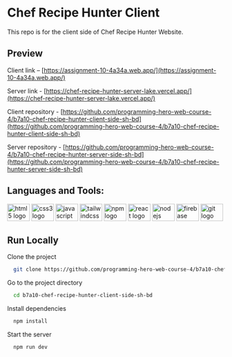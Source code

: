 # Chef Recipe Hunter Client
This repo is for the client side of Chef Recipe Hunter Website.

## Preview

Client link – [https://assignment-10-4a34a.web.app/](https://assignment-10-4a34a.web.app/)

Server link - [https://chef-recipe-hunter-server-lake.vercel.app/](https://chef-recipe-hunter-server-lake.vercel.app/)

Client repository - [https://github.com/programming-hero-web-course-4/b7a10-chef-recipe-hunter-client-side-sh-bd](https://github.com/programming-hero-web-course-4/b7a10-chef-recipe-hunter-client-side-sh-bd)

Server repository - [https://github.com/programming-hero-web-course-4/b7a10-chef-recipe-hunter-server-side-sh-bd](https://github.com/programming-hero-web-course-4/b7a10-chef-recipe-hunter-server-side-sh-bd)

## Languages and Tools:
<div align="left">
  <img src="https://cdn.jsdelivr.net/gh/devicons/devicon/icons/html5/html5-plain-wordmark.svg" height="40" width="52" alt="html5 logo"  />
  <img src="https://cdn.jsdelivr.net/gh/devicons/devicon/icons/css3/css3-plain-wordmark.svg" height="40" width="52" alt="css3 logo"  />
  <img src="https://cdn.jsdelivr.net/gh/devicons/devicon/icons/javascript/javascript-original.svg" height="40" width="52" alt="javascript logo"  />
  <img src="https://cdn.jsdelivr.net/gh/devicons/devicon/icons/tailwindcss/tailwindcss-plain.svg" height="40" width="52" alt="tailwindcss logo"  />
  <img src="https://cdn.jsdelivr.net/gh/devicons/devicon/icons/npm/npm-original-wordmark.svg" height="40" width="52" alt="npm logo"  />
  <img src="https://cdn.jsdelivr.net/gh/devicons/devicon/icons/react/react-original-wordmark.svg" height="40" width="52" alt="react logo"  />
  <img src="https://cdn.jsdelivr.net/gh/devicons/devicon/icons/nodejs/nodejs-original.svg" height="40" width="52" alt="nodejs logo"  />
  <img src="https://cdn.jsdelivr.net/gh/devicons/devicon/icons/firebase/firebase-plain-wordmark.svg" height="40" width="52" alt="firebase logo"  />
  <img src="https://cdn.jsdelivr.net/gh/devicons/devicon/icons/git/git-plain-wordmark.svg" height="40" width="52" alt="git logo"  />
</div>

## Run Locally

Clone the project

```bash
  git clone https://github.com/programming-hero-web-course-4/b7a10-chef-recipe-hunter-client-side-sh-bd.git
```

Go to the project directory

```bash
  cd b7a10-chef-recipe-hunter-client-side-sh-bd
```

Install dependencies

```bash
  npm install
```

Start the server

```bash
  npm run dev
```